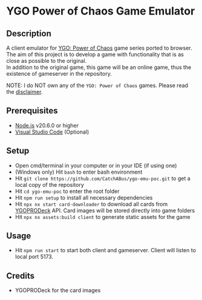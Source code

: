 # YGO Power of Chaos Game Emulator

## Description
A client emulator for [YGO: Power of Chaos](https://yugipedia.com/wiki/Yu-Gi-Oh!_Power_of_Chaos) game series ported to browser.  
The aim of this project is to develop a game with functionality that is as close as possible to the original.  
In addition to the original game, this game will be an online game, thus the existence of gameserver in the repository.  

NOTE: I do NOT own any of the `YGO: Power of Chaos` games. Please read the [disclaimer](https://github.com/CatchABus/ygo-emu-poc/blob/main/DISCLAIMER.md).

## Prerequisites
- [Node.js](https://nodejs.org) v20.6.0 or higher
- [Visual Studio Code](https://code.visualstudio.com) (Optional)

## Setup
- Open cmd/terminal in your computer or in your IDE (if using one)
- (Windows only) Hit `bash` to enter bash environment
- Hit `git clone https://github.com/CatchABus/ygo-emu-poc.git` to get a local copy of the repository
- Hit `cd ygo-emu-poc` to enter the root folder
- Hit `npm run setup` to install all necessary dependencies
- Hit `npx nx start card-downloader` to download all cards from [YGOPRODeck](https://ygoprodeck.com/api-guide) API. Card images will be stored directly into game folders
- Hit `npx nx assets:build client` to generate static assets for the game

## Usage
- Hit `npm run start` to start both client and gameserver. Client will listen to local port 5173.

## Credits
- YGOPRODeck for the card images
